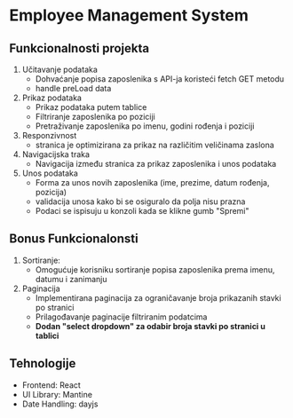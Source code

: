 # **Employee Management System**

## **Funkcionalnosti projekta**

1. Učitavanje podataka
   - Dohvaćanje popisa zaposlenika s API-ja koristeći fetch GET metodu
   - handle preLoad data
2. Prikaz podataka
   - Prikaz podataka putem tablice
   - Filtriranje zaposlenika po poziciji
   - Pretraživanje zaposlenika po imenu, godini rođenja i poziciji
3. Responzivnost
   - stranica je optimizirana za prikaz na različitim veličinama zaslona
4. Navigacijska traka
   - Navigacija između stranica za prikaz zaposlenika i unos podataka
5. Unos podataka
   -  Forma za unos novih zaposlenika (ime, prezime, datum rođenja, pozicija)
   -  validacija unosa kako bi se osiguralo da polja nisu prazna
   -  Podaci se ispisuju u konzoli kada se klikne gumb "Spremi"

## **Bonus Funkcionalonsti**

1. Sortiranje:
   - Omogućuje korisniku sortiranje popisa zaposlenika prema imenu, datumu i zanimanju
2. Paginacija
   - Implementirana paginacija za ograničavanje broja prikazanih stavki po stranici
   - Prilagođavanje paginacije filtriranim podatcima
   - **Dodan "select dropdown" za odabir broja stavki po stranici u tablici**

 ## Tehnologije
 - Frontend: React
 - UI Library: Mantine
 - Date Handling: dayjs

